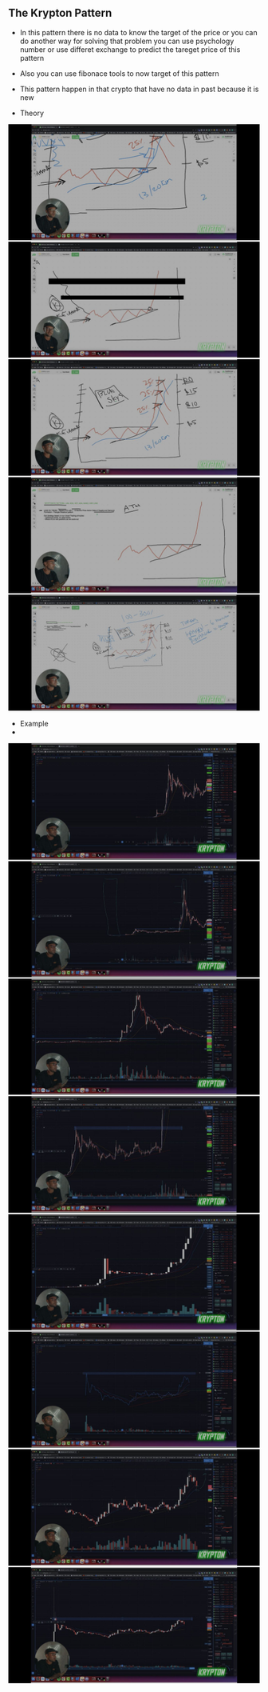 ## The Krypton Pattern

* In this pattern there is no data to know the target of the price or you can do another way for solving that problem you can use psychology 
  number or use differet exchange to predict the tareget price of this pattern

* Also you can use fibonace tools to now target of this pattern

* This pattern happen in that crypto that have no data in past because it is new

* Theory
  
![image](images/folder1/photo_2022-08-04_15-27-36.jpg)
![image](images/folder1/photo_2022-08-04_15-28-03.jpg)
![image](images/folder1/photo_2022-08-04_15-28-05.jpg)
![image](images/folder1/photo_2022-08-04_15-28-06.jpg)
![image](images/folder1/photo_2022-08-04_15-27-44.jpg)

* Example
* 
![image](images/folder1/photo_2022-08-04_15-27-42.jpg)
![image](images/folder1/photo_2022-08-04_15-27-38.jpg)
![image](images/folder1/photo_2022-08-04_15-27-40.jpg)
![image](images/folder1/photo_2022-08-04_15-27-41.jpg)
![image](images/folder1/photo_2022-08-04_15-27-43.jpg)
![image](images/folder1/photo_2022-08-04_15-27-45.jpg)
![image](images/folder1/photo_2022-08-04_15-27-47.jpg)
![image](images/folder1/photo_2022-08-04_15-27-452.jpg)

